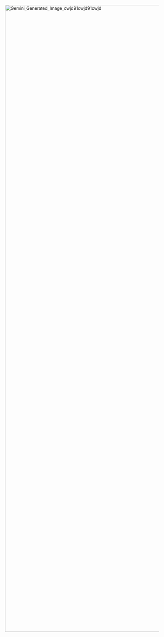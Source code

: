<img width="2048" height="2048" alt="Gemini_Generated_Image_cwjd91cwjd91cwjd" src="https://github.com/user-attachments/assets/2c9b754a-4fa1-42d6-ac32-de8a5a4bd766" />
